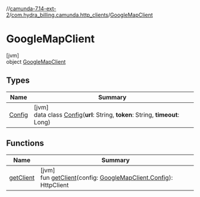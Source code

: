 //[camunda-7.14-ext-2](../../../index.md)/[com.hydra_billing.camunda.http_clients](../index.md)/[GoogleMapClient](index.md)

# GoogleMapClient

[jvm]\
object [GoogleMapClient](index.md)

## Types

| Name | Summary |
|---|---|
| [Config](-config/index.md) | [jvm]<br>data class [Config](-config/index.md)(**url**: String, **token**: String, **timeout**: Long) |

## Functions

| Name | Summary |
|---|---|
| [getClient](get-client.md) | [jvm]<br>fun [getClient](get-client.md)(config: [GoogleMapClient.Config](-config/index.md)): HttpClient |

